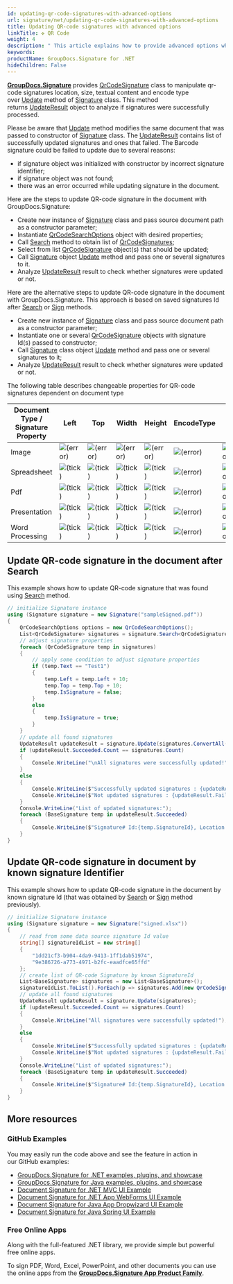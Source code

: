 ```yaml
---
id: updating-qr-code-signatures-with-advanced-options
url: signature/net/updating-qr-code-signatures-with-advanced-options
title: Updating QR-code signatures with advanced options
linkTitle: ✜ QR Code
weight: 4
description: " This article explains how to provide advanced options when updating QR-code electronic signatures with GroupDocs.Signature API."
keywords: 
productName: GroupDocs.Signature for .NET
hideChildren: False
---
```

[**GroupDocs.Signature**](https://products.groupdocs.com/signature/net) provides [QrCodeSignature](https://reference.groupdocs.com/signature/net/groupdocs.signature.domain/qrcodesignature) class to manipulate qr-code signatures location, size, textual content and encode type over [Update](https://reference.groupdocs.com/signature/net/groupdocs.signature/signature/update/) method of [Signature](https://reference.groupdocs.com/signature/net/groupdocs.signature/signature) class. This method returns [UpdateResult](https://reference.groupdocs.com/signature/net/groupdocs.signature.domain/updateresult) object to analyze if signatures were successfully processed.

Please be aware that [Update](https://reference.groupdocs.com/signature/net/groupdocs.signature/signature/update/) method modifies the same document that was passed to constructor of [Signature](https://reference.groupdocs.com/signature/net/groupdocs.signature/signature) class. The [UpdateResult](https://reference.groupdocs.com/signature/net/groupdocs.signature.domain/updateresult) contains list of successfully updated signatures and ones that failed. The Barcode signature could be failed to update due to several reasons:

* if signature object was initialized with constructor by incorrect signature identifier;
* if signature object was not found;
* there was an error occurred while updating signature in the document.

Here are the steps to update QR-code signature in the document with GroupDocs.Signature:

* Create new instance of [Signature](https://reference.groupdocs.com/signature/net/groupdocs.signature/signature) class and pass source document path as a constructor parameter;
* Instantiate [QrCodeSearchOptions](https://reference.groupdocs.com/signature/net/groupdocs.signature.options/qrcodesearchoptions) object with desired properties;
* Call [Search](https://reference.groupdocs.com/signature/net/groupdocs.signature/signature/search) method to obtain list of [QrCodeSignatures](https://reference.groupdocs.com/signature/net/groupdocs.signature.domain/qrcodesignature);
* Select from list [QrCodeSignature](https://reference.groupdocs.com/signature/net/groupdocs.signature.domain/qrcodesignature) object(s) that should be updated;
* Call [Signature](https://reference.groupdocs.com/signature/net/groupdocs.signature/signature) object [Update](https://reference.groupdocs.com/signature/net/groupdocs.signature/signature/update/) method and pass one or several signatures to it.
* Analyze [UpdateResult](https://reference.groupdocs.com/signature/net/groupdocs.signature.domain/updateresult) result to check whether signatures were updated or not.

Here are the alternative steps to update QR-code signature in the document with GroupDocs.Signature. This approach is based on saved signatures Id after [Search](https://reference.groupdocs.com/signature/net/groupdocs.signature/signature/search) or [Sign](https://reference.groupdocs.com/signature/net/groupdocs.signature/signature/sign/) methods.

* Create new instance of [Signature](https://reference.groupdocs.com/signature/net/groupdocs.signature/signature) class and pass source document path as a constructor parameter;
* Instantiate one or several [QrCodeSignature](https://reference.groupdocs.com/signature/net/groupdocs.signature.domain/qrcodesignature) objects with signature Id(s) passed to constructor;
* Call [Signature](https://reference.groupdocs.com/signature/net/groupdocs.signature/signature) class object [Update](https://reference.groupdocs.com/signature/net/groupdocs.signature/signature/update/) method and pass one or several signatures to it;
* Analyze [UpdateResult](https://reference.groupdocs.com/signature/net/groupdocs.signature.domain/updateresult) result to check whether signatures were updated or not.

The following table describes changeable properties for QR-code signatures dependent on document type

| Document Type / Signature Property | Left | Top | Width | Height | EncodeType | Text | IsSignature |
| --- | --- | --- | --- | --- | --- | --- | --- |
| Image | ![(error)](/signature/net/images/error.png) | ![(error)](/signature/net/images/error.png) | ![(error)](/signature/net/images/error.png) | ![(error)](/signature/net/images/error.png) | ![(error)](/signature/net/images/error.png) | ![(error)](/signature/net/images/error.png) | ![(error)](/signature/net/images/error.png) |
| Spreadsheet | ![(tick)](/signature/net/images/check.png) | ![(tick)](/signature/net/images/check.png) | ![(tick)](/signature/net/images/check.png) | ![(tick)](/signature/net/images/check.png) | ![(error)](/signature/net/images/error.png) | ![(error)](/signature/net/images/error.png) | ![(tick)](/signature/net/images/check.png) |
| Pdf | ![(tick)](/signature/net/images/check.png) | ![(tick)](/signature/net/images/check.png) | ![(tick)](/signature/net/images/check.png) | ![(tick)](/signature/net/images/check.png) | ![(error)](/signature/net/images/error.png) | ![(error)](/signature/net/images/error.png) | ![(tick)](/signature/net/images/check.png) |
| Presentation | ![(tick)](/signature/net/images/check.png) | ![(tick)](/signature/net/images/check.png) | ![(tick)](/signature/net/images/check.png) | ![(tick)](/signature/net/images/check.png) | ![(error)](/signature/net/images/error.png) | ![(error)](/signature/net/images/error.png) | ![(tick)](/signature/net/images/check.png) |
| Word Processing | ![(tick)](/signature/net/images/check.png) | ![(tick)](/signature/net/images/check.png) | ![(tick)](/signature/net/images/check.png) | ![(tick)](/signature/net/images/check.png) | ![(error)](/signature/net/images/error.png) | ![(error)](/signature/net/images/error.png) | ![(tick)](/signature/net/images/check.png) |

## Update QR-code signature in the document after Search

This example shows how to update QR-code signature that was found using [Search](https://reference.groupdocs.com/signature/net/groupdocs.signature/signature/search) method.

```csharp
// initialize Signature instance
using (Signature signature = new Signature("sampleSigned.pdf"))
{
    QrCodeSearchOptions options = new QrCodeSearchOptions();
    List<QrCodeSignature> signatures = signature.Search<QrCodeSignature>(options);
    // adjust signature properties
    foreach (QrCodeSignature temp in signatures)
    {
        // apply some condition to adjust signature properties
        if (temp.Text == "Test1")
        {
            temp.Left = temp.Left + 10;
            temp.Top = temp.Top + 10;
            temp.IsSignature = false;
        }
        else
        {
            temp.IsSignature = true;
        }
    }
    // update all found signatures
    UpdateResult updateResult = signature.Update(signatures.ConvertAll(p => (BaseSignature)p));
    if (updateResult.Succeeded.Count == signatures.Count)
    {
        Console.WriteLine("\nAll signatures were successfully updated!");
    }
    else
    {
        Console.WriteLine($"Successfully updated signatures : {updateResult.Succeeded.Count}");
        Console.WriteLine($"Not updated signatures : {updateResult.Failed.Count}");
    }
    Console.WriteLine("List of updated signatures:");
    foreach (BaseSignature temp in updateResult.Succeeded)
    {
        Console.WriteLine($"Signature# Id:{temp.SignatureId}, Location: {temp.Left}x{temp.Top}. Size: {temp.Width}x{temp.Height}");
    }
}
```

## Update QR-code signature in document by known signature Identifier  

This example shows how to update QR-code signature in the document by known signature Id (that was obtained by [Search](https://reference.groupdocs.com/signature/net/groupdocs.signature/signature/search) or [Sign](https://reference.groupdocs.com/signature/net/groupdocs.signature/signature/sign/) method previously).

```csharp
// initialize Signature instance
using (Signature signature = new Signature("signed.xlsx"))
{
    // read from some data source signature Id value
    string[] signatureIdList = new string[]
    {
        "1dd21cf3-b904-4da9-9413-1ff1dab51974",
        "9e386726-a773-4971-b2fc-eaadfce65ffd"
    };
    // create list of QR-code Signature by known SignatureId
    List<BaseSignature> signatures = new List<BaseSignature>();
    signatureIdList.ToList().ForEach(p => signatures.Add(new QrCodeSignature(p)));
    // update all found signatures
    UpdateResult updateResult = signature.Update(signatures);
    if (updateResult.Succeeded.Count == signatures.Count)
    {
        Console.WriteLine("All signatures were successfully updated!");
    }
    else
    {
        Console.WriteLine($"Successfully updated signatures : {updateResult.Succeeded.Count}");
        Console.WriteLine($"Not updated signatures : {updateResult.Failed.Count}");
    }
    Console.WriteLine("List of updated signatures:");
    foreach (BaseSignature temp in updateResult.Succeeded)
    {
        Console.WriteLine($"Signature# Id:{temp.SignatureId}, Location: {temp.Left}x{temp.Top}. Size: {temp.Width}x{temp.Height}");
    }
}
```

## More resources

### GitHub Examples

You may easily run the code above and see the feature in action in our GitHub examples:

* [GroupDocs.Signature for .NET examples, plugins, and showcase](https://github.com/groupdocs-signature/GroupDocs.Signature-for-.NET)
* [GroupDocs.Signature for Java examples, plugins, and showcase](https://github.com/groupdocs-signature/GroupDocs.Signature-for-Java)
* [Document Signature for .NET MVC UI Example](https://github.com/groupdocs-signature/GroupDocs.Signature-for-.NET-MVC)
* [Document Signature for .NET App WebForms UI Example](https://github.com/groupdocs-signature/GroupDocs.Signature-for-.NET-WebForms)
* [Document Signature for Java App Dropwizard UI Example](https://github.com/groupdocs-signature/GroupDocs.Signature-for-Java-Dropwizard)
* [Document Signature for Java Spring UI Example](https://github.com/groupdocs-signature/GroupDocs.Signature-for-Java-Spring)

### Free Online Apps

Along with the full-featured .NET library, we provide simple but powerful free online apps.

To sign PDF, Word, Excel, PowerPoint, and other documents you can use the online apps from the **[GroupDocs.Signature App Product Family](https://products.groupdocs.app/signature/family)**.
